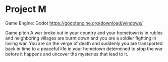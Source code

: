 # Project M

Game Engine: Godot
https://godotengine.org/download/windows/

Game pitch
 A war broke out in your country and your hometown is in rubles and neighboring villages are burnt down and you are a soldier fighting in losing war. You are on the verge of death and suddenly you are transported back in time to a peaceful life in your hometown determined to stop the war before it happens and uncover the mysteries that lead to it.
